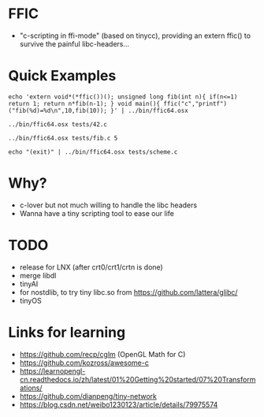 # FFIC

* "c-scripting in ffi-mode" (based on tinycc), providing an extern ffic() to survive the painful libc-headers...

# Quick Examples

```
echo 'extern void*(*ffic())(); unsigned long fib(int n){ if(n<=1) return 1; return n*fib(n-1); } void main(){ ffic("c","printf")("fib(%d)=%d\n",10,fib(10)); }' | ../bin/ffic64.osx

../bin/ffic64.osx tests/42.c

../bin/ffic64.osx tests/fib.c 5

echo "(exit)" | ../bin/ffic64.osx tests/scheme.c
```

# Why?

* c-lover but not much willing to handle the libc headers
* Wanna have a tiny scripting tool to ease our life

# TODO

* release for LNX (after crt0/crt1/crtn is done)
* merge libdl
* tinyAI
* for nostdlib, to try tiny libc.so from https://github.com/lattera/glibc/
* tinyOS

# Links for learning

* https://github.com/recp/cglm (OpenGL Math for C)
* https://github.com/kozross/awesome-c
* https://learnopengl-cn.readthedocs.io/zh/latest/01%20Getting%20started/07%20Transformations/
* https://github.com/dianpeng/tiny-network
* https://blog.csdn.net/weibo1230123/article/details/79975574

